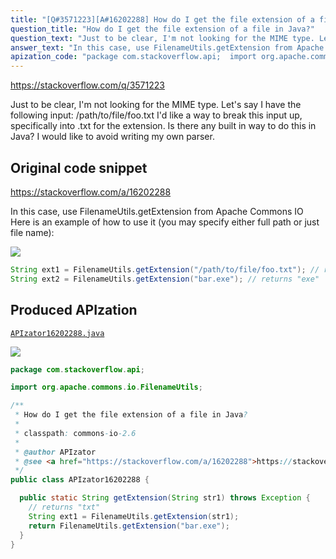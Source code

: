 ```yaml
---
title: "[Q#3571223][A#16202288] How do I get the file extension of a file in Java?"
question_title: "How do I get the file extension of a file in Java?"
question_text: "Just to be clear, I'm not looking for the MIME type. Let's say I have the following input: /path/to/file/foo.txt I'd like a way to break this input up, specifically into .txt for the extension.  Is there any built in way to do this in Java?  I would like to avoid writing my own parser."
answer_text: "In this case, use FilenameUtils.getExtension from Apache Commons IO Here is an example of how to use it (you may specify either full path or just file name):"
apization_code: "package com.stackoverflow.api;  import org.apache.commons.io.FilenameUtils;  /**  * How do I get the file extension of a file in Java?  *  * classpath: commons-io-2.6  *  * @author APIzator  * @see <a href=\"https://stackoverflow.com/a/16202288\">https://stackoverflow.com/a/16202288</a>  */ public class APIzator16202288 {    public static String getExtension(String str1) throws Exception {     // returns \"txt\"     String ext1 = FilenameUtils.getExtension(str1);     return FilenameUtils.getExtension(\"bar.exe\");   } }"
---
```


https://stackoverflow.com/q/3571223

Just to be clear, I&#x27;m not looking for the MIME type.
Let&#x27;s say I have the following input: /path/to/file/foo.txt
I&#x27;d like a way to break this input up, specifically into .txt for the extension.  Is there any built in way to do this in Java?  I would like to avoid writing my own parser.



## Original code snippet

https://stackoverflow.com/a/16202288

In this case, use FilenameUtils.getExtension from Apache Commons IO
Here is an example of how to use it (you may specify either full path or just file name):

<div class="code-logo"><img src="/stackoverflow.png" /></div>

```java
String ext1 = FilenameUtils.getExtension("/path/to/file/foo.txt"); // returns "txt"
String ext2 = FilenameUtils.getExtension("bar.exe"); // returns "exe"
```

## Produced APIzation

[`APIzator16202288.java`](https://github.com/pasqualesalza/apization-temp/raw/main/data/search/APIzator16202288.java)

<div class="code-logo"><img src="/apizator.png" /></div>

```java
package com.stackoverflow.api;

import org.apache.commons.io.FilenameUtils;

/**
 * How do I get the file extension of a file in Java?
 *
 * classpath: commons-io-2.6
 *
 * @author APIzator
 * @see <a href="https://stackoverflow.com/a/16202288">https://stackoverflow.com/a/16202288</a>
 */
public class APIzator16202288 {

  public static String getExtension(String str1) throws Exception {
    // returns "txt"
    String ext1 = FilenameUtils.getExtension(str1);
    return FilenameUtils.getExtension("bar.exe");
  }
}

```